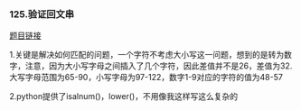 ### 125.验证回文串

[题目链接](https://leetcode-cn.com/problems/valid-palindrome/)

1.关键是解决如何匹配的问题，一个字符不考虑大小写这一问题，想到的是转为数字，注意，因为大小写字母之间插入了几个字符，因此差值并不是26，差值为32.大写字母范围为65-90，小写字母为97-122，数字1-9对应的字符的值为48-57

2.python提供了isalnum()，lower()，不用像我这样写这么复杂的